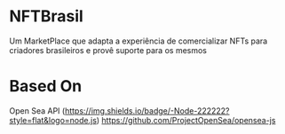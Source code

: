 # NFTBrasil
Um MarketPlace que adapta a experiência de comercializar NFTs para criadores brasileiros e provê suporte para os mesmos

# Based On
Open Sea API
(https://img.shields.io/badge/-Node-222222?style=flat&logo=node.js) https://github.com/ProjectOpenSea/opensea-js
